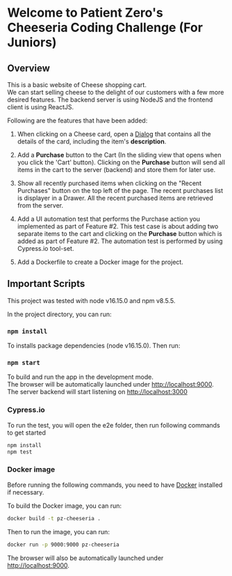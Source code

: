 # Welcome to Patient Zero's Cheeseria Coding Challenge (For Juniors)

## Overview

This is a basic website of Cheese shopping cart.<br />
We can start selling cheese to the delight of our customers with a few more desired features. 
The backend server is using NodeJS and the frontend client is using ReactJS.<br />

Following are the features that have been added:

1. When clicking on a Cheese card, open a [Dialog](https://material-ui.com/components/dialogs/#dialog) that contains all the details of the card, including the item's **description**.

2. Add a **Purchase** button to the Cart (In the sliding view that opens when you click the 'Cart' button). Clicking on the **Purchase** button will send all items in the cart to the server (backend) and store them for later use.

3. Show all recently purchased items when clicking on the "Recent Purchases" button on the top left of the page. The recent purchases list is displayer in a Drawer. All the recent purchased items are retrieved from the server.

4. Add a UI automation test that performs the Purchase action you implemented as part of Feature #2. This test case is about adding two separate items to the cart and clicking on the **Purchase** button which is added as part of Feature #2. The automation test is performed by using Cypress.io tool-set.

5. Add a Dockerfile to create a Docker image for the project.

## Important Scripts

This project was tested with node v16.15.0 and npm v8.5.5.

In the project directory, you can run:

### `npm install`

To installs package dependencies (node v16.15.0). Then run:

### `npm start`

To build and run the app in the development mode.\
The browser will be automatically launched under [http://localhost:9000](http://localhost:9000).
The server backend will start listening on [http://localhost:3000](http://localhost:3000)

### Cypress.io

To run the test, you will open the e2e folder, then run following commands to get started

```bash
npm install
npm test
```

### Docker image

Before running the following commands, you need to have [Docker](https://docs.docker.com/get-docker/) installed if necessary.

To build the Docker image, you can run:

```bash
docker build -t pz-cheeseria .
```

Then to run the image, you can run:

```bash
docker run -p 9000:9000 pz-cheeseria
```

The browser will also be automatically launched under [http://localhost:9000](http://localhost:9000).
